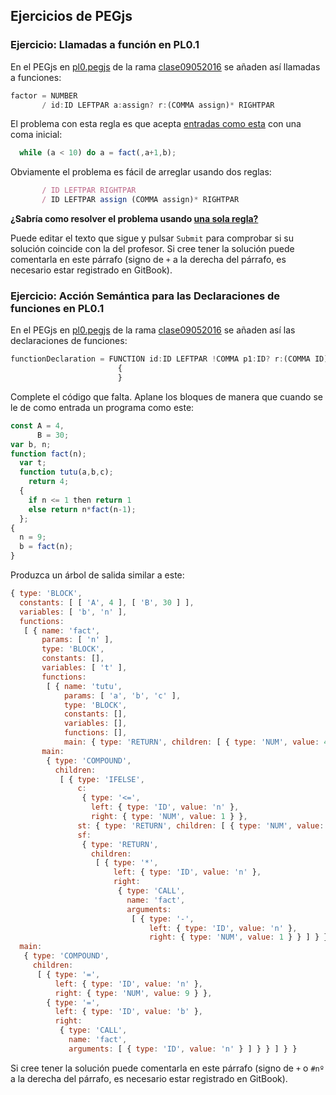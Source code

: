 <!-- toc -->
## Ejercicios de PEGjs

### Ejercicio: Llamadas a función en PL0.1

En el PEGjs en [pl0.pegjs](https://github.com/crguezl/pegjscalc/blob/clase09052016/lib/pl0.pegjs)
de la rama [clase09052016](https://github.com/crguezl/pegjscalc/tree/clase09052016) se añaden así 
llamadas a funciones:

```javascript
factor = NUMBER
       / id:ID LEFTPAR a:assign? r:(COMMA assign)* RIGHTPAR
```
El problema con esta regla es que acepta [entradas como esta](https://github.com/crguezl/pegjscalc/blob/clase09052016/tests/simple1err.pl0) con una coma inicial:

```javascript
  while (a < 10) do a = fact(,a+1,b);
```
Obviamente el problema es fácil de arreglar usando dos reglas:
```javascript
       / ID LEFTPAR RIGHTPAR
       / ID LEFTPAR assign (COMMA assign)* RIGHTPAR
```
**¿Sabría como resolver el problema usando <u>una sola regla?</u>**

Puede editar el texto que sigue y pulsar `Submit` para comprobar si su solución coincide con la del 
profesor. Si cree tener la solución puede comentarla en este párrafo (signo de `+` a la derecha del párrafo, es necesario estar registrado en GitBook).


### Ejercicio: Acción Semántica para las Declaraciones de funciones en PL0.1

En el PEGjs en [pl0.pegjs](https://github.com/crguezl/pegjscalc/blob/clase10052016/lib/pl0.pegjs)
de la rama [clase09052016](https://github.com/crguezl/pegjscalc/tree/clase10052016) se añaden así 
las declaraciones de funciones:

```javascript
functionDeclaration = FUNCTION id:ID LEFTPAR !COMMA p1:ID? r:(COMMA ID)* RIGHTPAR block SC
                        {
                        }
```
Complete el código que falta. Aplane los bloques de manera que cuando se le de como entrada un  programa como este:

```javascript
const A = 4, 
      B = 30;
var b, n;
function fact(n);
  var t;
  function tutu(a,b,c);
    return 4;
  { 
    if n <= 1 then return 1 
    else return n*fact(n-1);
  };
{
  n = 9;
  b = fact(n);
}
```

Produzca un árbol de salida similar a este:

```javascript
{ type: 'BLOCK',
  constants: [ [ 'A', 4 ], [ 'B', 30 ] ],
  variables: [ 'b', 'n' ],
  functions: 
   [ { name: 'fact',
       params: [ 'n' ],
       type: 'BLOCK',
       constants: [],
       variables: [ 't' ],
       functions: 
        [ { name: 'tutu',
            params: [ 'a', 'b', 'c' ],
            type: 'BLOCK',
            constants: [],
            variables: [],
            functions: [],
            main: { type: 'RETURN', children: [ { type: 'NUM', value: 4 } ] } } ],
       main: 
        { type: 'COMPOUND',
          children: 
           [ { type: 'IFELSE',
               c: 
                { type: '<=',
                  left: { type: 'ID', value: 'n' },
                  right: { type: 'NUM', value: 1 } },
               st: { type: 'RETURN', children: [ { type: 'NUM', value: 1 } ] },
               sf: 
                { type: 'RETURN',
                  children: 
                   [ { type: '*',
                       left: { type: 'ID', value: 'n' },
                       right: 
                        { type: 'CALL',
                          name: 'fact',
                          arguments: 
                           [ { type: '-',
                               left: { type: 'ID', value: 'n' },
                               right: { type: 'NUM', value: 1 } } ] } } ] } } ] } } ],
  main: 
   { type: 'COMPOUND',
     children: 
      [ { type: '=',
          left: { type: 'ID', value: 'n' },
          right: { type: 'NUM', value: 9 } },
        { type: '=',
          left: { type: 'ID', value: 'b' },
          right: 
           { type: 'CALL',
             name: 'fact',
             arguments: [ { type: 'ID', value: 'n' } ] } } ] } }
```

Si cree tener la solución puede comentarla en este párrafo (signo de `+` o `#nº` a la derecha del párrafo, es necesario estar registrado en GitBook).



